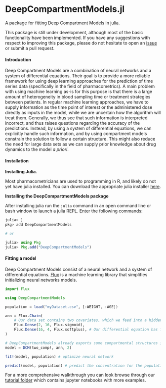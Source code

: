 # DeepCompartmentModels.jl



A package for fitting Deep Compartment Models in julia. 

This package is still under development, although most of the basic functionality have been implemented. If you have any suggestions with respect to improving this package, please do not hesitate to open an [issue](https://github.com/Janssena/DeepCompartmentModels.jl/issues/new) or submit a pull request. 



#### Introduction

Deep Compartment Models are a combination of neural networks and a system of differential equations. Their goal is to provide a more reliable framework for using deep learning approaches for the prediction of time series data (specifically in the field of pharmacometrics). A main problem with using machine learning as-is for this purpose is that there is a large amount of heterogeneity in blood sampling time or treatment strategies between patients. In regular machine learning approaches, we have to supply information as the time point of interest or the administered dose directly as inputs in the model, while we are uncertain how the algorithm will treat them. Generally, we thus see that such information is interpreted incorrect, and thus raises questions regarding the accuracy of the predictions. Instead, by using a system of differential equations, we can explicitly handle such information, and by using compartment models constrain the solution to follow a certain structure. This might also reduce the need for large data sets as we can supply prior knowledge about drug dynamics to the model *a priori*.



#### Installation

**Installing Julia.**

Most pharmacometricians are used to programming in R, and likely do not yet have julia installed. You can download the appropriate julia installer [here](https://julialang.org/downloads/).  



**Installing the DeepCompartmentModels package**

After installing julia run the `julia` command in an open command line or bash window to launch a julia REPL. Enter the following commands:

```julia
julia> ]
pkg> add DeepCompartmentModels

# or 

julia> using Pkg
julia> Pkg.add("DeepCompartmentModels")
```



#### Fitting a model

Deep Compartment Models consist of a neural network and a system of differential equations. [Flux](https://fluxml.ai/Flux.jl/stable/) is a machine learning library that simplifies initializing neural networks models.  

```julia
import Flux

using DeepCompartmentModels

population = load("myDataset.csv", [:WEIGHT, :AGE])

ann = Flux.Chain(
    # Our data set contains two covariates, which we feed into a hidden layer with 16 neurons
    Flux.Dense(2, 16, Flux.sigmoid), 
    Flux.Dense(16, 4, Flux.softplus), # Our differential equation has four parameters
)

# DeepCompartmentModels already exports some compartmental structures including two_comp!
model = DCM(two_comp!, ann, 2) 

fit!(model, population) # optimize neural network

predict(model, population) # predict the concentration for the population.
```



For a more comprehensive walkthrough you can look browse through our [tutorial folder](https://github.com/Janssena/DeepCompartmentModels.jl/tree/main/tutorial) which contains jupyter notebooks with more examples.



